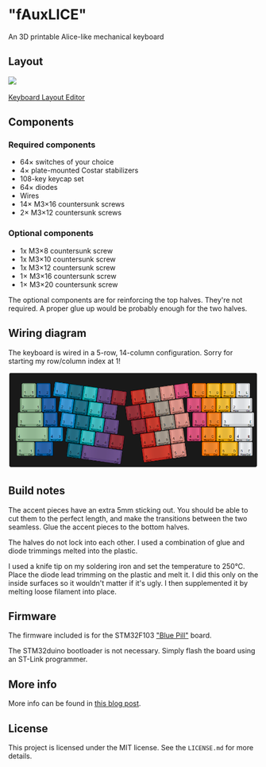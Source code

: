 # "fAuxLICE"

An 3D printable Alice-like mechanical keyboard

## Layout

![](https://ramonimbao.github.io/images/alice-like-keeb/layout.png)

[Keyboard Layout Editor](http://www.keyboard-layout-editor.com/#/gists/7f17a55de07d88c1f975089b07f053b1)

## Components

### Required components

- 64× switches of your choice
- 4× plate-mounted Costar stabilizers
- 108-key keycap set
- 64× diodes
- Wires
- 14× M3×16 countersunk screws
- 2× M3×12 countersunk screws

### Optional components

- 1x M3×8 countersunk screw
- 1x M3×10 countersunk screw
- 1x M3×12 countersunk screw
- 1× M3×16 countersunk screw
- 1× M3×20 countersunk screw

The optional components are for reinforcing the top halves. They're not required. A proper glue up would be probably enough for the two halves.

## Wiring diagram

The keyboard is wired in a 5-row, 14-column configuration. Sorry for starting my row/column index at 1!

![](images/wiring-diagram.png)

## Build notes

The accent pieces have an extra 5mm sticking out. You should be able to cut them to the perfect length, and make the transitions between the two seamless. Glue the accent pieces to the bottom halves.

The halves do not lock into each other. I used a combination of glue and diode trimmings melted into the plastic.

I used a knife tip on my soldering iron and set the temperature to 250°C. Place the diode lead trimming on the plastic and melt it. I did this only on the inside surfaces so it wouldn't matter if it's ugly. I then supplemented it by melting loose filament into place.

## Firmware

The firmware included is for the STM32F103 ["Blue Pill"](https://wiki.stm32duino.com/index.php?title=Blue_Pill) board.

The STM32duino bootloader is not necessary. Simply flash the board using an ST-Link programmer.

## More info

More info can be found in [this blog post](https://ramonimbao.github.io/alice-like-keyboard/).

## License

This project is licensed under the MIT license. See the `LICENSE.md` for more details.